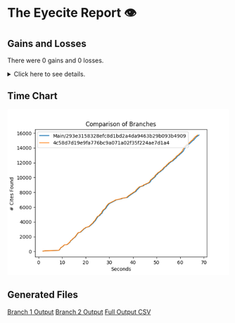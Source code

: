 # The Eyecite Report :eye:



Gains and Losses
---------
There were 0 gains and 0 losses.

<details>
<summary>Click here to see details.</summary>

|     id     |  Gain  |  Loss  |
| ---------- | ------ | ------ |


</details>



Time Chart
---------

![image](https://raw.githubusercontent.com/freelawproject/eyecite/artifacts/227/results/chart.png)


Generated Files
---------

[Branch 1 Output](https://raw.githubusercontent.com/freelawproject/eyecite/artifacts/227/results/293e3158328efc8d1bd2a4da9463b29b093b4909.json)
[Branch 2 Output](https://raw.githubusercontent.com/freelawproject/eyecite/artifacts/227/results/4c58d7d19e9fa776bc9a071a02f35f224ae7d1a4.json)
[Full Output CSV ](https://raw.githubusercontent.com/freelawproject/eyecite/artifacts/227/results/output.csv)
